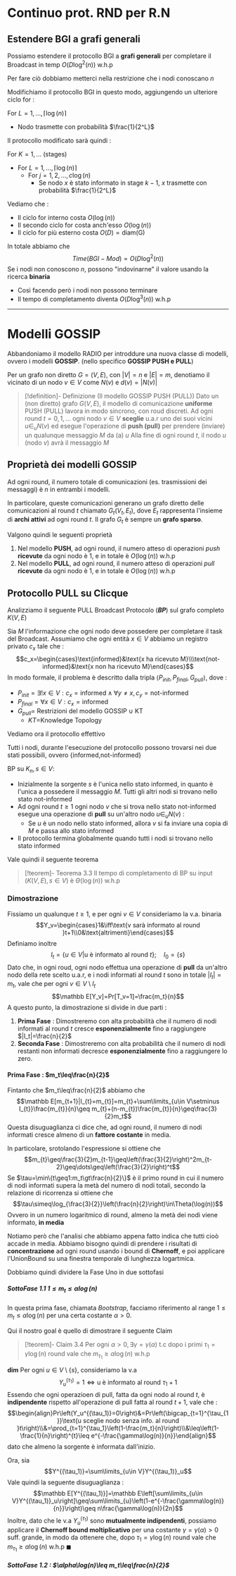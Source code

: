 # Continuo prot. RND per R.N

## Estendere BGI a grafi generali

Possiamo estendere il protocollo BGI a **grafi generali** per completare il Broadcast in temp $O(D\log^2(n))$ w.h.p

Per fare ciò dobbiamo metterci nella restrizione che i nodi conoscano $n$

Modifichiamo il protocollo BGI in questo modo, aggiungendo un ulteriore ciclo for : 

For $L=1,\dots,\lceil\log(n)\rceil$
- Nodo trasmette con probabilità $\frac{1}{2^L}$

Il protocollo modificato sarà quindi : 

For $K=1,\dots$ (stages)
- For $L=1,\dots,\lceil\log(n)\rceil$
	- For $j=1,2,\dots,c\log(n)$
		- Se nodo $x$ è stato informato in stage $k-1$, $x$ trasmette con probabilità $\frac{1}{2^L}$

Vediamo che : 
- Il ciclo for interno costa $O(\log(n))$
- Il secondo ciclo for costa anch'esso $O(\log(n))$
- Il ciclo for più esterno costa $O(D)=\text{diam(G)}$

In totale abbiamo che $$Time(BGI-Mod)=O(D\log^2(n))$$
Se i nodi non conoscono $n$, possono "indovinarne" il valore usando la ricerca **binaria**
- Così facendo però i nodi non possono terminare
- Il tempo di completamento diventa $O(D\log^3(n))$ w.h.p

---
# Modelli GOSSIP

Abbandoniamo il modello RADIO per introddure una nuova classe di modelli, ovvero i modelli **GOSSIP**. (nello specifico **GOSSIP PUSH e PULL**)

Per un grafo non diretto $G=(V,E)$, con $|V|=n$ e $|E|=m$, denotiamo il vicinato di un nodo $v\in V$ come $N(v)$ e $d(v)=|N(v)|$

>[!definition]- Definizione (Il modello GOSSIP PUSH (PULL))
>Dato un (non diretto) grafo $G(V,E)$, il modello di comunicazione **uniforme** PUSH (PULL) lavora in modo sincrono, con roud discreti. 
>Ad ogni round $t=0,1,\dots$ ogni nodo $v\in V$ **sceglie** u.a.r uno dei suoi vicini $u\in_uN(v)$ ed esegue l'operazione di **push (pull)** per prendere (inviare) un qualunque messaggio $M$ da (a) $u$
>Alla fine di ogni round $t$, il nodo $u$ (nodo $v$) avrà il messaggio $M$

## Proprietà dei modelli GOSSIP

Ad ogni round, il numero totale di comunicazioni (es. trasmissioni dei messaggi) è $n$ in entrambi i modelli.

In particolare, queste comunicazioni generano un grafo diretto delle comunicazioni al round $t$ chiamato $G_t(V_t,E_t)$, dove $E_t$ rappresenta l'insieme di **archi attivi** ad ogni round $t$.
Il grafo $G_t$ è sempre un **grafo sparso**.

Valgono quindi le seguenti proprietà
1. Nel modello **PUSH**, ad ogni round, il numero atteso di operazioni *push* **ricevute** da ogni nodo è $1$, e in totale è $O(\log(n))$ w.h.p
2. Nel modello **PULL**, ad ogni round, il numero atteso di operazioni *pull* **ricevute** da ogni nodo è $1$, e in totale è $O(\log(n))$ w.h.p

## Protocollo PULL su Clicque

Analizziamo il seguente PULL Broadcast Protocolo (***BP***) sul grafo completo $K(V,E)$

Sia $M$ l'informazione che ogni nodo deve possedere per completare il task del Broadcast.
Assumiamo che ogni entità $x\in V$ abbiamo un registro privato $c_x$ tale che : $$c_x=\begin{cases}\text{informed}&\text{x ha ricevuto M}\\\text{not-informed}&\text{x non ha ricevuto M}\end{cases}$$
In modo formale, il problema è descritto dalla tripla $\langle P_{init},P_{final},G_{pull}\rangle$, dove : 
- $P_{init}=\exists!x\in V:c_x=\text{informed}\land\forall y\neq x,c_y=\text{not-informed}$
- $P_{final} = \forall x\in V : c_x=\text{informed}$
- $G_{pull}=$ Restrizioni del modello GOSSIP $\cup$ KT
	- $KT=$Knowledge Topology

Vediamo ora il protocollo effettivo

Tutti i nodi, durante l'esecuzione del protocollo possono trovarsi nei due stati possibili, ovvero $\{\text{informed,not-informed}\}$ 

BP su $K_n,s\in V$: 
- Inizialmente la sorgente $s$ è l'unica nello stato $\text{informed}$, in quanto è l'unica a possedere il messaggio $M$. Tutti gli altri nodi si trovano nello stato $\text{not-informed}$
- Ad ogni round $t\geq1$ ogni nodo $v$ che si trova nello stato $\text{not-informed}$ esegue una operazione di **pull** su un'altro nodo $u\in_uN(v)$ : 
	- Se $u$ è un nodo nello stato $\text{informed}$, allora $v$ si fa inviare una copia di $M$ e passa allo stato $\text{informed}$
- Il protocollo termina globalmente quando tutti i nodi si trovano nello stato $\text{informed}$

Vale quindi il seguente teorema

>[!teorem]- Teorema 3.3
>Il tempo di completamento di BP su input $(K(V,E),s\in V)$ è $\Theta(\log(n))$ w.h.p

### Dimostrazione

Fissiamo un qualunque $t\geq1$, e per ogni $v\in V$ consideriamo la v.a. binaria $$Y_v=\begin{cases}1&\iff\text{v sarà informato al round }t+1\\0&\text{altrimenti}\end{cases}$$
Definiamo inoltre $$I_{t}=\{u\in V|\text{u è informato al round } t\};\quad I_0=\{s\}$$
Dato che, in ogni roud, ogni nodo effettua una operazione di **pull** da un'altro nodo della rete scelto u.a.r, e i nodi informati al round $t$ sono in totale $|I_t|=m_t$, vale che per ogni $v\in V\setminus I_t$ $$\mathbb E[Y_v]=Pr[T_v=1]=\frac{m_t}{n}$$
A questo punto, la dimostrazione si divide in due parti : 
1. **Prima Fase** : Dimostreremo con alta probabilità che il numero di nodi informati al round $t$ cresce **esponenzialmente** fino a raggiungere $|I_t|=\frac{n}{2}$
2. **Seconda Fase** : Dimostreremo con alta probabilità che il numero di nodi restanti non informati decresce **esponenzialmente** fino a raggiungere lo zero.

#### Prima Fase : $m_t\leq\frac{n}{2}$

Fintanto che $m_t\leq\frac{n}{2}$ abbiamo che $$\mathbb E[m_{t+1}|I_{t}=m_{t}]=m_{t}+\sum\limits_{u\in V\setminus I_{t}}\frac{m_{t}}{n}\geq m_{t}+(n-m_{t})\frac{m_{t}}{n}\geq\frac{3}{2}m_t$$
Questa disuguaglianza ci dice che, ad ogni round, il numero di nodi informati cresce almeno di un **fattore costante** in media.

In particolare, srotolando l'espressione si ottiene che $$m_{t}\geq\frac{3}{2}m_{t-1}\geq\left(\frac{3}{2}\right)^2m_{t-2}\geq\dots\geq\left(\frac{3}{2}\right)^t$$
Se $\tau=\min\{t\geq1:m_t\gt\frac{n}{2}\}$ è il primo round in cui il numero di nodi informati supera la metà del numero di nodi totali, secondo la relazione di ricorrenza si ottiene che $$\tau\simeq\log_{\frac{3}{2}}\left(\frac{n}{2}\right)\in\Theta(\log(n))$$
Ovvero in un numero logaritmico di round, almeno la metà dei nodi viene informato, **in media**

Notiamo però che l'analisi che abbiamo appena fatto indica che tutti cioò accade in media. 
Abbiamo bisogno quindi di prendere i risultati di **concentrazione** ad ogni round usando i bound di **Chernoff**, e poi applicare l'UnionBound su una finestra temporale di lunghezza logartmica.

Dobbiamo quindi dividere la Fase Uno in due sottofasi 

##### SottoFase 1.1 $1\leq m_t\leq\alpha\log(n)$

In questa prima fase, chiamata *Bootstrap*, facciamo riferimento al range $1\leq m_t\leq\alpha\log(n)$ per una certa costante $\alpha\gt0$.

Qui il nostro goal è quello di dimostrare il seguente Claim

>[!teorem]- Claim 3.4
 Per ogni $\alpha\gt0,\exists\gamma=\gamma(\alpha)$ t.c dopo i primi $\tau_1=\gamma\log(n)$ round vale che $m_{\tau_1}\geq\alpha\log(n)$ w.h.p

**dim**
Per ogni $u\in V\setminus\{s\}$, consideriamo la v.a $$Y_u^{(\tau_1)}=1\iff\text{u è informato al round }\tau_1+1$$
Essendo che ogni operazioen di pull, fatta da ogni nodo al round $t$, è **indipendente** rispetto all'operazione di pull fatta al round $t+1$, vale che  : $$\begin{align}Pr\left(Y_u^{(\tau_1)}=0\right)&=Pr\left(\bigcap_{t=1}^{\tau_{1}}\text{u sceglie nodo senza info. al round }t\right)\\&=\prod_{t=1}^{\tau_1}\left(1-\frac{m_t}{n}\right)\\&\leq\left(1-\frac{1}{n}\right)^{t}\leq e^{-\frac{\gamma\log(n)}{n}}\end{align}$$
dato che almeno la sorgente è informata dall'inizio. 

Ora, sia $$Y^{(\tau_1)}=\sum\limits_{u\in V}Y^{(\tau_1)}_u$$
Vale quindi la seguente disuguaglianza : $$\mathbb E[Y^{(\tau_1)}]=\mathbb E\left[\sum\limits_{u\in V}Y^{(\tau_1)}_u\right]\geq\sum\limits_{u}\left(1-e^{-\frac{\gamma\log(n)}{n}}\right)\geq n\frac{\gamma\log(n)}{2n}$$
Inoltre, dato che le v.a $Y_u^{(\tau_1)}$ sono **mutualmente indipendenti**, possiamo applicare il **Chernoff bound moltiplicativo** per una costante $\gamma=\gamma(\alpha)\gt0$ suff. grande, in modo da ottenere che, dopo $\tau_1=\gamma\log(n)$ round vale che $m_{\tau_1}\geq\alpha\log(n)$ w.h.p $\blacksquare$

##### SottoFase 1.2 : $\alpha\log(n)\leq m_t\leq\frac{n}{2}$
